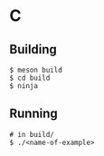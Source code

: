 # C

## Building

```shell
$ meson build
$ cd build
$ ninja
```

## Running

```shell
# in build/
$ ./<name-of-example>
```